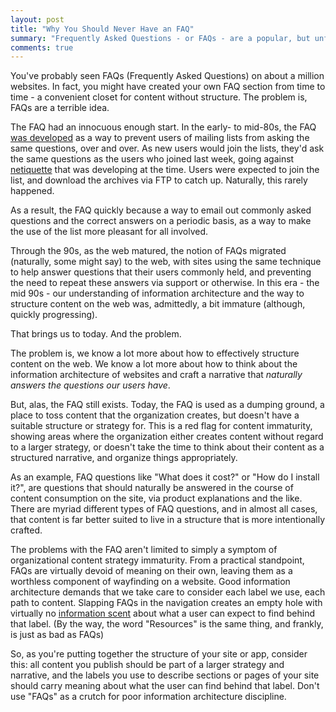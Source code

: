 ```yaml
---
layout: post
title: "Why You Should Never Have an FAQ"
summary: "Frequently Asked Questions - or FAQs - are a popular, but unfortunate part of the web. This is why you should never have an FAQ on your site."
comments: true
---
```


You've probably seen FAQs (Frequently Asked Questions) on about a million websites. In fact, you might have created your own FAQ section from time to time - a convenient closet for content without structure. The problem is, FAQs are a terrible idea.

The FAQ had an innocuous enough start. In the early- to mid-80s, the FAQ [was developed](https://en.wikipedia.org/wiki/FAQ) as a way to prevent users of mailing lists from asking the same questions, over and over. As new users would join the lists, they'd ask the same questions as the users who joined last week, going against [netiquette](https://en.wikipedia.org/wiki/Etiquette_in_technology#Netiquette) that was developing at the time. Users were expected to join the list, and download the archives via FTP to catch up. Naturally, this rarely happened.

As a result, the FAQ quickly because a way to email out commonly asked questions and the correct answers on a periodic basis, as a way to make the use of the list more pleasant for all involved.

Through the 90s, as the web matured, the notion of FAQs migrated (naturally, some might say) to the web, with sites using the same technique to help answer questions that their users commonly held, and preventing the need to repeat these answers via support or otherwise. In this era - the mid 90s - our understanding of information architecture and the way to structure content on the web was, admittedly, a bit immature (although, quickly progressing).

That brings us to today. And the problem.

The problem is, we know a lot more about how to effectively structure content on the web. We know a lot more about how to think about the information architecture of websites and craft a narrative that _naturally answers the questions our users have_.

But, alas, the FAQ still exists. Today, the FAQ is used as a dumping ground, a place to toss content that the organization creates, but doesn't have a suitable structure or strategy for. This is a red flag for content immaturity, showing areas where the organization either creates content without regard to a larger strategy, or doesn't take the time to think about their content as a structured narrative, and organize things appropriately.

As an example, FAQ questions like "What does it cost?" or "How do I install it?", are questions that should naturally be answered in the course of content consumption on the site, via product explanations and the like. There are myriad different types of FAQ questions, and in almost all cases, that content is far better suited to live in a structure that is more intentionally crafted.

The problems with the FAQ aren't limited to simply a symptom of organizational content strategy immaturity. From a practical standpoint, FAQs are virtually devoid of meaning on their own, leaving them as a worthless component of wayfinding on a website. Good information architecture demands that we take care to consider each label we use, each path to content. Slapping FAQs in the navigation creates an empty hole with virtually no [information scent](https://en.wikipedia.org/wiki/Information_foraging) about what a user can expect to find behind that label. (By the way, the word "Resources" is the same thing, and frankly, is just as bad as FAQs)

So, as you're putting together the structure of your site or app, consider this: all content you publish should be part of a larger strategy and narrative, and the labels you use to describe sections or pages of your site should carry meaning about what the user can find behind that label. Don't use "FAQs" as a crutch for poor information architecture discipline.
